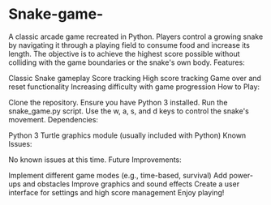 # Snake-game-
A classic arcade game recreated in Python. Players control a growing snake by navigating it through a playing field to consume food and increase its length. The objective is to achieve the highest score possible without colliding with the game boundaries or the snake's own body.
Features:

Classic Snake gameplay
Score tracking
High score tracking
Game over and reset functionality
Increasing difficulty with game progression
How to Play:

Clone the repository.
Ensure you have Python 3 installed.
Run the snake_game.py script.
Use the w, a, s, and d keys to control the snake's movement.
Dependencies:

Python 3
Turtle graphics module (usually included with Python)
Known Issues:

No known issues at this time.
Future Improvements:

Implement different game modes (e.g., time-based, survival)
Add power-ups and obstacles
Improve graphics and sound effects
Create a user interface for settings and high score management
Enjoy playing!

